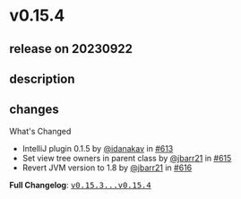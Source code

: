 # v0.15.4

## release on 20230922
## description
## changes
What's Changed

* IntelliJ plugin 0.1.5 by <a class="user-mention notranslate" data-hovercard-type="user" data-hovercard-url="/users/idanakav/hovercard" data-octo-click="hovercard-link-click" data-octo-dimensions="link_type:self" href="https://github.com/idanakav">@idanakav</a> in <a class="issue-link js-issue-link" data-error-text="Failed to load title" data-id="1872448488" data-permission-text="Title is private" data-url="https://github.com/uber/RIBs/issues/613" data-hovercard-type="pull_request" data-hovercard-url="/uber/RIBs/pull/613/hovercard" href="https://github.com/uber/RIBs/pull/613">#613</a>
* Set view tree owners in parent class by <a class="user-mention notranslate" data-hovercard-type="user" data-hovercard-url="/users/jbarr21/hovercard" data-octo-click="hovercard-link-click" data-octo-dimensions="link_type:self" href="https://github.com/jbarr21">@jbarr21</a> in <a class="issue-link js-issue-link" data-error-text="Failed to load title" data-id="1891496385" data-permission-text="Title is private" data-url="https://github.com/uber/RIBs/issues/615" data-hovercard-type="pull_request" data-hovercard-url="/uber/RIBs/pull/615/hovercard" href="https://github.com/uber/RIBs/pull/615">#615</a>
* Revert JVM version to 1.8 by <a class="user-mention notranslate" data-hovercard-type="user" data-hovercard-url="/users/jbarr21/hovercard" data-octo-click="hovercard-link-click" data-octo-dimensions="link_type:self" href="https://github.com/jbarr21">@jbarr21</a> in <a class="issue-link js-issue-link" data-error-text="Failed to load title" data-id="1903812130" data-permission-text="Title is private" data-url="https://github.com/uber/RIBs/issues/616" data-hovercard-type="pull_request" data-hovercard-url="/uber/RIBs/pull/616/hovercard" href="https://github.com/uber/RIBs/pull/616">#616</a>

<strong>Full Changelog</strong>: <a class="commit-link" href="https://github.com/uber/RIBs/compare/v0.15.3...v0.15.4"><tt>v0.15.3...v0.15.4</tt></a>

